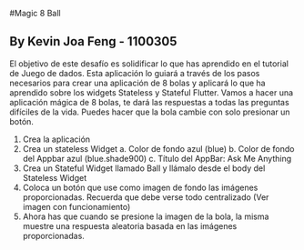 #Magic 8 Ball

## By Kevin Joa Feng - 1100305

El objetivo de este desafío es solidificar lo que has aprendido en el tutorial de Juego de dados. Esta aplicación lo guiará a través de los pasos necesarios para crear una aplicación de 8 bolas y aplicará lo que ha aprendido sobre los widgets Stateless y Stateful Flutter.
Vamos a hacer una aplicación mágica de 8 bolas, te dará las respuestas a todas las preguntas difíciles de la vida. Puedes hacer que la bola cambie con solo presionar un botón.
1.	Crea la aplicación
2.	Crea un stateless Widget
a.	Color de fondo azul (blue)
b.	Color de fondo del Appbar azul (blue.shade900)
c.	Título del AppBar: Ask Me Anything
3.	Crea un Stateful Widget llamado Ball y llámalo desde el body del Stateless Widget
4.	Coloca un botón que use como imagen de fondo las imágenes proporcionadas. Recuerda que debe verse todo centralizado (Ver imagen con funcionamiento)
5.	Ahora has que cuando se presione la imagen de la bola, la misma muestre una respuesta aleatoria basada en las imágenes proporcionadas.
